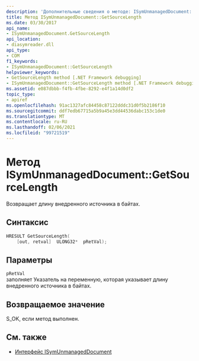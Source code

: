 ```yaml
---
description: 'Дополнительные сведения о методе: ISymUnmanagedDocument:: Жетсаурцеленгс'
title: Метод ISymUnmanagedDocument::GetSourceLength
ms.date: 03/30/2017
api_name:
- ISymUnmanagedDocument.GetSourceLength
api_location:
- diasymreader.dll
api_type:
- COM
f1_keywords:
- ISymUnmanagedDocument::GetSourceLength
helpviewer_keywords:
- GetSourceLength method [.NET Framework debugging]
- ISymUnmanagedDocument::GetSourceLength method [.NET Framework debugging]
ms.assetid: e087dbbb-f4fb-4fbe-8292-e4f1a14d0df2
topic_type:
- apiref
ms.openlocfilehash: 91ac1327afc84458c87122dddc31d0f5b2186f10
ms.sourcegitcommit: ddf7edb67715a5b9a45e3dd44536dabc153c1de0
ms.translationtype: MT
ms.contentlocale: ru-RU
ms.lasthandoff: 02/06/2021
ms.locfileid: "99721519"
---
```

# <a name="isymunmanageddocumentgetsourcelength-method"></a>Метод ISymUnmanagedDocument::GetSourceLength

Возвращает длину внедренного источника в байтах.  
  
## <a name="syntax"></a>Синтаксис  
  
```cpp  
HRESULT GetSourceLength(  
    [out, retval]  ULONG32*  pRetVal);  
```  
  
## <a name="parameters"></a>Параметры  

 `pRetVal`  
 заполняет Указатель на переменную, которая указывает длину внедренного источника в байтах.  
  
## <a name="return-value"></a>Возвращаемое значение  

 S_OK, если метод выполнен.  
  
## <a name="see-also"></a>См. также

- [Интерфейс ISymUnmanagedDocument](isymunmanageddocument-interface.md)
